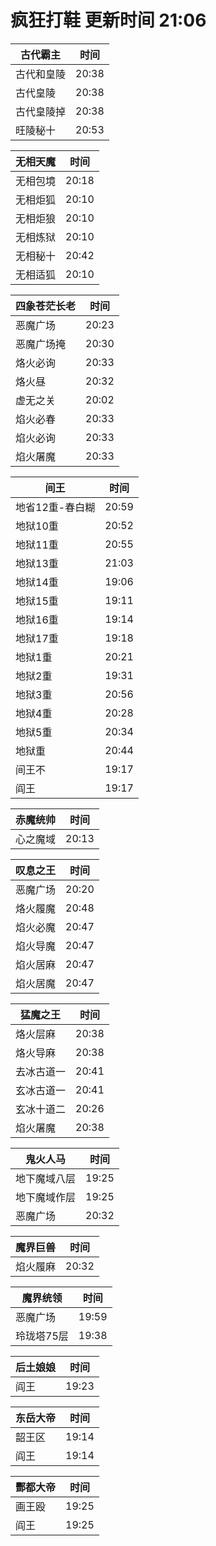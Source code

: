 # 疯狂打鞋 更新时间 21:06

| 古代霸主   | 时间    |
|--------|-------|
| 古代和皇陵 | 20:38 |
| 古代皇陵 | 20:38 |
| 古代皇陵掉 | 20:38 |
| 旺陵秘十 | 20:53 |

| 无相天魔   | 时间    |
|--------|-------|
| 无相包境 | 20:18 |
| 无相炬狐 | 20:10 |
| 无相炬狼 | 20:10 |
| 无相炼狱 | 20:10 |
| 无相秘十 | 20:42 |
| 无相适狐 | 20:10 |

| 四象苍茫长老   | 时间    |
|--------|-------|
| 恶魔广场 | 20:23 |
| 恶魔广场掩 | 20:30 |
| 烙火必询 | 20:33 |
| 烙火昼 | 20:32 |
| 虚无之关 | 20:02 |
| 焰火必春 | 20:33 |
| 焰火必询 | 20:33 |
| 焰火屠魔 | 20:33 |

| 间王   | 时间    |
|--------|-------|
| 地省12重-春白糊 | 20:59 |
| 地狱10重 | 20:52 |
| 地狱11重 | 20:55 |
| 地狱13重 | 21:03 |
| 地狱14重 | 19:06 |
| 地狱15重 | 19:11 |
| 地狱16重 | 19:14 |
| 地狱17重 | 19:18 |
| 地狱1重 | 20:21 |
| 地狱2重 | 19:31 |
| 地狱3重 | 20:56 |
| 地狱4重 | 20:28 |
| 地狱5重 | 20:34 |
| 地狱重 | 20:44 |
| 间王不 | 19:17 |
| 阎王 | 19:17 |

| 赤魔统帅   | 时间    |
|--------|-------|
| 心之魔域 | 20:13 |

| 叹息之王   | 时间    |
|--------|-------|
| 恶魔广场 | 20:20 |
| 烙火履魔 | 20:48 |
| 焰火必魔 | 20:47 |
| 焰火导魔 | 20:47 |
| 焰火居麻 | 20:47 |
| 焰火居魔 | 20:47 |

| 猛魔之王   | 时间    |
|--------|-------|
| 烙火层麻 | 20:38 |
| 烙火导麻 | 20:38 |
| 去冰古道一 | 20:41 |
| 玄冰古道一 | 20:41 |
| 玄冰十道二 | 20:26 |
| 焰火屠魔 | 20:38 |

| 鬼火人马   | 时间    |
|--------|-------|
| 地下魔域八层 | 19:25 |
| 地下魔域作层 | 19:25 |
| 恶魔广场 | 20:32 |

| 魔界巨兽   | 时间    |
|--------|-------|
| 焰火履麻 | 20:32 |

| 魔界统领   | 时间    |
|--------|-------|
| 恶魔广场 | 19:59 |
| 玲珑塔75层 | 19:38 |

| 后土娘娘   | 时间    |
|--------|-------|
| 阎王 | 19:23 |

| 东岳大帝   | 时间    |
|--------|-------|
| 韶王区 | 19:14 |
| 阎王 | 19:14 |

| 酆都大帝   | 时间    |
|--------|-------|
| 画王殴 | 19:25 |
| 阎王 | 19:25 |